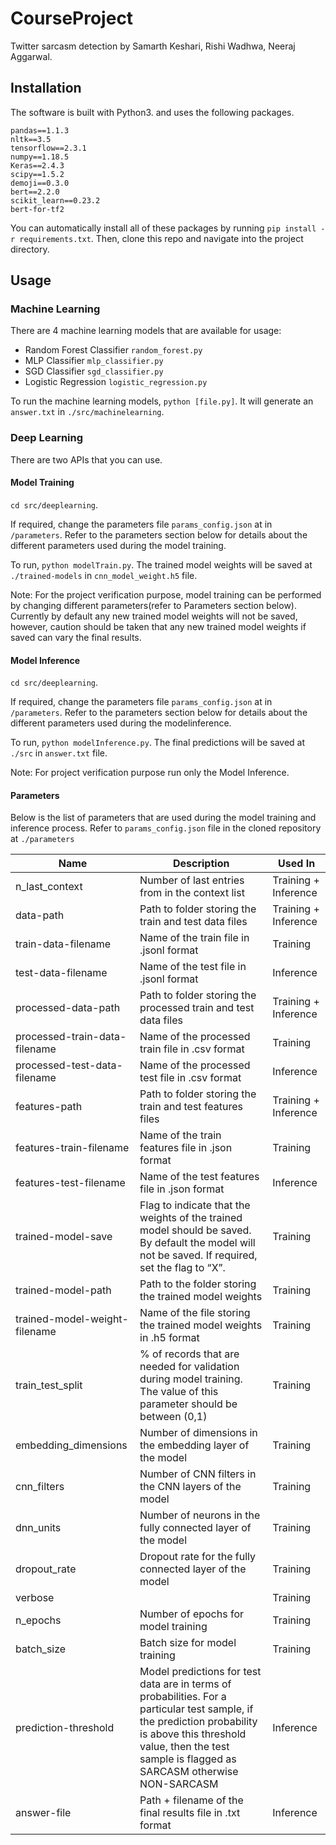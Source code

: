 # CourseProject

Twitter sarcasm detection by Samarth Keshari, Rishi Wadhwa, Neeraj Aggarwal.

## Installation

The software is built with Python3. and uses the following packages.

```
pandas==1.1.3
nltk==3.5
tensorflow==2.3.1
numpy==1.18.5
Keras==2.4.3
scipy==1.5.2
demoji==0.3.0
bert==2.2.0
scikit_learn==0.23.2
bert-for-tf2
```

You can automatically install all of these packages by running `pip install -r requirements.txt`. Then, clone this repo and navigate into the project directory.

## Usage

### Machine Learning

There are 4 machine learning models that are available for usage:

- Random Forest Classifier `random_forest.py`
- MLP Classifier `mlp_classifier.py`
- SGD Classifier `sgd_classifier.py`
- Logistic Regression `logistic_regression.py`

To run the machine learning models, `python [file.py]`. It will generate an `answer.txt` in `./src/machinelearning`.

### Deep Learning

There are two APIs that you can use.

#### Model Training

`cd src/deeplearning`.

If required, change the parameters file `params_config.json` at in `/parameters`. Refer to the parameters section below for details about the different parameters used during the model training.

To run, `python modelTrain.py`. The trained model weights will be saved at `./trained-models` in `cnn_model_weight.h5` file.

Note: For the project verification purpose, model training can be performed by changing different parameters(refer to Parameters section below). Currently by default any new trained model weights will not be saved, however, caution should be taken that any new trained model weights if saved can vary the final results.

#### Model Inference

`cd src/deeplearning`.

If required, change the parameters file `params_config.json` at in `/parameters`. Refer to the parameters section below for details about the different parameters used during the modelinference.

To run, `python modelInference.py`. The final predictions will be saved at `./src` in `answer.txt` file.

Note: For project verification purpose run only the Model Inference.

#### Parameters

Below is the list of parameters that are used during the model training and inference process. Refer to `params_config.json` file in the cloned repository at `./parameters`

| Name                          | Description                                                                                                                                                                                                                | Used In              |
| ----------------------------- | -------------------------------------------------------------------------------------------------------------------------------------------------------------------------------------------------------------------------- | -------------------- |
| n_last_context                | Number of last entries from in the context list                                                                                                                                                                            | Training + Inference |
| data-path                     | Path to folder storing the train and test data files                                                                                                                                                                       | Training + Inference |
| train-data-filename           | Name of the train file in .jsonl format                                                                                                                                                                                    | Training             |
| test-data-filename            | Name of the test file in .jsonl format                                                                                                                                                                                     | Inference            |
| processed-data-path           | Path to folder storing the processed train and test data files                                                                                                                                                             | Training + Inference |
| processed-train-data-filename | Name of the processed train file in .csv format                                                                                                                                                                            | Training             |
| processed-test-data-filename  | Name of the processed test file in .csv format                                                                                                                                                                             | Inference            |
| features-path                 | Path to folder storing the train and test features files                                                                                                                                                                   | Training + Inference |
| features-train-filename       | Name of the train features file in .json format                                                                                                                                                                            | Training             |
| features-test-filename        | Name of the test features file in .json format                                                                                                                                                                             | Inference            |
| trained-model-save            | Flag to indicate that the weights of the trained model should be saved. By default the model will not be saved. If required, set the flag to “X”.                                                                          | Training             |
| trained-model-path            | Path to the folder storing the trained model weights                                                                                                                                                                       | Training             |
| trained-model-weight-filename | Name of the file storing the trained model weights in .h5 format                                                                                                                                                           | Training             |
| train_test_split              | % of records that are needed for validation during model training. The value of this parameter should be between (0,1)                                                                                                     | Training             |
| embedding_dimensions          | Number of dimensions in the embedding layer of the model                                                                                                                                                                   | Training             |
| cnn_filters                   | Number of CNN filters in the CNN layers of the model                                                                                                                                                                       | Training             |
| dnn_units                     | Number of neurons in the fully connected layer of the model                                                                                                                                                                | Training             |
| dropout_rate                  | Dropout rate for the fully connected layer of the model                                                                                                                                                                    | Training             |
| verbose                       |                                                                                                                                                                                                                            | Training             |
| n_epochs                      | Number of epochs for model training                                                                                                                                                                                        | Training             |
| batch_size                    | Batch size for model training                                                                                                                                                                                              | Training             |
| prediction-threshold          | Model predictions for test data are in terms of probabilities. For a particular test sample, if the prediction probability is above this threshold value, then the test sample is flagged as SARCASM otherwise NON-SARCASM | Inference            |
| answer-file                   | Path + filename of the final results file in .txt format                                                                                                                                                                   | Inference            |
